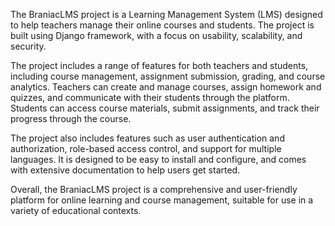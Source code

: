 The BraniacLMS project is a Learning Management System (LMS) designed to help teachers manage their online courses and students. The project is built using Django  framework, with a focus on usability, scalability, and security.

The project includes a range of features for both teachers and students, including course management, assignment submission, grading, and course analytics. Teachers can create and manage courses, assign homework and quizzes, and communicate with their students through the platform. Students can access course materials, submit assignments, and track their progress through the course.

The project also includes features such as user authentication and authorization, role-based access control, and support for multiple languages. It is designed to be easy to install and configure, and comes with extensive documentation to help users get started.

Overall, the BraniacLMS project is a comprehensive and user-friendly platform for online learning and course management, suitable for use in a variety of educational contexts.
